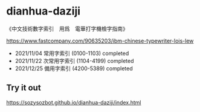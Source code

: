 # dianhua-daziji

《中文技術數字索引　用爲　電華打字機檢字指南》

https://www.fastcompany.com/90635203/ibm-chinese-typewriter-lois-lew

* 2021/11/04 常用字索引 (0100-1103) completed
* 2021/11/22 次常用字索引 (1104-4199) completed
* 2021/12/25 備用字索引 (4200-5389) completed

## Try it out
https://sozysozbot.github.io/dianhua-daziji/index.html
